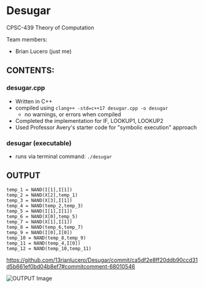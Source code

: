 # Desugar

CPSC-439 Theory of Computation

Team members:
- Brian Lucero (just me)

## CONTENTS: 

### desugar.cpp
- Written in C++
- compiled using `clang++ -std=c++17 desugar.cpp -o desugar`
  - no warnings, or errors when compiled
- Completed the implementation for IF, LOOKUP1, LOOKUP2
- Used Professor Avery's starter code for "symbolic execution" approach

### desugar (executable)
- runs via terminal command: `./desugar`

## OUTPUT

```
temp_1 = NAND(I[1],I[1])
temp_2 = NAND(X[2],temp_1)
temp_3 = NAND(X[3],I[1])
temp_4 = NAND(temp_2,temp_3)
temp_5 = NAND(I[1],I[1])
temp_6 = NAND(X[0],temp_5)
temp_7 = NAND(X[1],I[1])
temp_8 = NAND(temp_6,temp_7)
temp_9 = NAND(I[0],I[0])
temp_10 = NAND(temp_8,temp_9)
temp_11 = NAND(temp_4,I[0])
temp_12 = NAND(temp_10,temp_11)
```
https://github.com/13rianlucero/Desugar/commit/ca5df2e8ff20ddb90ccd31d5b661ef0bd04b8ef7#commitcomment-68010546

![OUTPUT Image](https://user-images.githubusercontent.com/47013770/156864140-75ecadd8-d685-4d31-aa73-a0c9c42a8402.jpeg)
